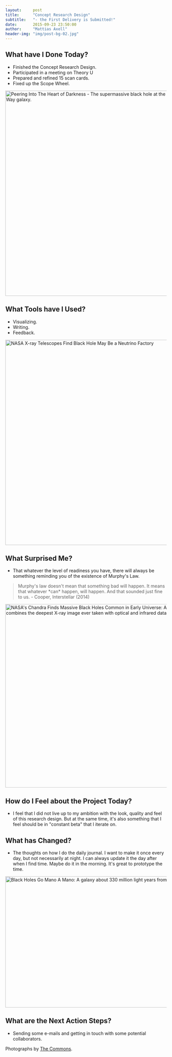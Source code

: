 ```yaml
---
layout:     post
title:      "Concept Research Design"
subtitle:   "- the First Delivery is Submitted!"
date:       2015-09-23 23:50:00
author:     "Mattias Axell"
header-img: "img/post-bg-02.jpg"
---
```


<h2 class="section-heading">What have I Done Today?</h2>

- Finished the Concept Research Design.
- Participated in a meeting on Theory U
- Prepared and refined 15 scan cards.
- Fixed up the Scope Wheel.

<a data-flickr-embed="true"  href="https://www.flickr.com/photos/smithsonian/4844234636/in/photolist-8o4YbQ-5tW3ZU-g8QgAN-v31xcF-961Htv-5tVWKo-v3i7AD-5tVRkY-5tRtHz-a23oVg-95ZHjh-6rhyvA-7hKa3k-5ohHHH-axgxwZ-axgywr-7hKa2P-5tW3Jm-5tVTMu-5tW1YQ-966dKf-u1RCZQ-5tRw9T-65C7jd-4i7dMz-xHJwwz-8az12h-64xTgH-pGtsUX-4jy9dq-89jgbJ-fwjCmS-8an21m-8avMfT-w7J7uL-nZJoBN-8amLjb-hyoVTb-ycJJDE-89g34i-89fR8c-8aiihV-5eKDvj-5tRFHz-8aeYDD-9ntg42-fw5o6P-fnkKHf-8az2cC-4ibjmu" title="Peering Into The Heart of Darkness - The supermassive black hole at the center of the Milky Way galaxy."><img src="https://farm5.staticflickr.com/4125/4844234636_1339d80310_z.jpg" width="640" height="640" alt="Peering Into The Heart of Darkness - The supermassive black hole at the center of the Milky Way galaxy."></a><script async src="//embedr.flickr.com/assets/client-code.js" charset="utf-8"></script>

<h2 class="section-heading">What Tools have I Used?</h2>

- Visualizing.
- Writing.
- Feedback.

<a data-flickr-embed="true"  href="https://www.flickr.com/photos/smithsonian/19057084225/in/photolist-v31xcF-961Htv-5tVWKo-v3i7AD-5tVRkY-5tRtHz-a23oVg-95ZHjh-6rhyvA-7hKa3k-5ohHHH-axgxwZ-axgywr-7hKa2P-5tW3Jm-5tVTMu-5tW1YQ-966dKf-u1RCZQ-5tRw9T-65C7jd-4i7dMz-xHJwwz-8az12h-64xTgH-pGtsUX-4jy9dq-89jgbJ-fwjCmS-8an21m-8avMfT-w7J7uL-nZJoBN-8amLjb-hyoVTb-ycJJDE-89g34i-89fR8c-8aiihV-5eKDvj-5tRFHz-8aeYDD-9ntg42-fw5o6P-fnkKHf-8az2cC-4ibjmu-89j6a3-vapXkx-hhjAEg" title="NASA X-ray Telescopes Find Black Hole May Be a Neutrino Factory"><img src="https://farm1.staticflickr.com/284/19057084225_e80f0619eb_z.jpg" width="640" height="640" alt="NASA X-ray Telescopes Find Black Hole May Be a Neutrino Factory"></a><script async src="//embedr.flickr.com/assets/client-code.js" charset="utf-8"></script>

<h2 class="section-heading">What Surprised Me?</h2>

- That whatever the level of readiness you have, there will always be something reminding you of the existence of Murphy's Law.

<blockquote>Murphy's law doesn't mean that something bad will happen. It means that whatever *can* happen, will happen. And that sounded just fine to us. - Cooper, Interstellar (2014)</blockquote>

<a data-flickr-embed="true"  href="https://www.flickr.com/photos/smithsonian/6261058381/in/photolist-axgywr-7hKa2P-5tW3Jm-5tVTMu-5tW1YQ-966dKf-u1RCZQ-5tRw9T-65C7jd-4i7dMz-xHJwwz-8az12h-64xTgH-pGtsUX-4jy9dq-89jgbJ-fwjCmS-8an21m-8avMfT-w7J7uL-nZJoBN-8amLjb-hyoVTb-ycJJDE-89g34i-89fR8c-8aiihV-5eKDvj-5tRFHz-8aeYDD-9ntg42-fw5o6P-fnkKHf-8az2cC-4ibjmu-89j6a3-vapXkx-hhjAEg-uUmoZ7-8aja9f-5JSxZJ-odaFsz-4LeMny-6rhyqC-5tRBji-5tVWGd-ofBA8y-5tVYSw-89jcQh-89g1U6" title="NASA&#x27;s Chandra Finds Massive Black Holes Common in Early Universe: A composite image combines the deepest X-ray image ever taken with optical and infrared data from Hubble."><img src="https://farm7.staticflickr.com/6180/6261058381_2a9c4692a8_z.jpg" width="640" height="572" alt="NASA&#x27;s Chandra Finds Massive Black Holes Common in Early Universe: A composite image combines the deepest X-ray image ever taken with optical and infrared data from Hubble."></a><script async src="//embedr.flickr.com/assets/client-code.js" charset="utf-8"></script>

<h2 class="section-heading">How do I Feel about the Project Today?</h2>

- I feel that I did not live up to my ambition with the look, quality and feel of this research design. But at the same time, it's also something that I feel should be in "constant beta" that I iterate on.

<h2 class="section-heading">What has Changed?</h2>

- The thoughts on how I do the daily journal. I want to make it once every day, but not necessarily at night. I can always update it the day after when I find time. Maybe do it in the morning. It's great to prototype the time.

<a data-flickr-embed="true"  href="https://www.flickr.com/photos/smithsonian/4127624779/in/photolist-7hKa3t-8o4YbQ-5tW3ZU-g8QgAN-v31xcF-961Htv-5tVWKo-v3i7AD-5tVRkY-5tRtHz-a23oVg-95ZHjh-6rhyvA-7hKa3k-5ohHHH-axgxwZ-axgywr-7hKa2P-5tW3Jm-5tVTMu-5tW1YQ-966dKf-u1RCZQ-5tRw9T-65C7jd-4i7dMz-xHJwwz-8az12h-64xTgH-pGtsUX-4jy9dq-89jgbJ-fwjCmS-8an21m-8avMfT-w7J7uL-nZJoBN-8amLjb-hyoVTb-ycJJDE-89g34i-89fR8c-8aiihV-5eKDvj-5tRFHz-8aeYDD-9ntg42-fw5o6P-fnkKHf-8az2cC" title="Black Holes Go Mano A Mano: A galaxy about 330 million light years from Earth."><img src="https://farm3.staticflickr.com/2763/4127624779_652971dab1_z.jpg" width="640" height="409" alt="Black Holes Go Mano A Mano: A galaxy about 330 million light years from Earth."></a><script async src="//embedr.flickr.com/assets/client-code.js" charset="utf-8"></script>

<h2 class="section-heading">What are the Next Action Steps?</h2>

- Sending some e-mails and getting in touch with some potential collaborators.

Photographs by <a href="https://www.flickr.com/commons">The Commons</a>.
